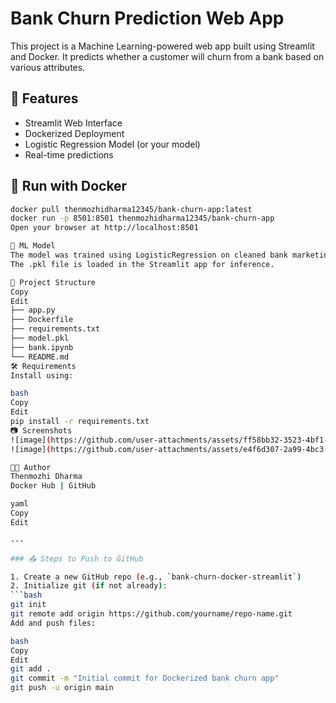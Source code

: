 # Bank Churn Prediction Web App

This project is a Machine Learning-powered web app built using Streamlit and Docker. It predicts whether a customer will churn from a bank based on various attributes.

## 🚀 Features
- Streamlit Web Interface
- Dockerized Deployment
- Logistic Regression Model (or your model)
- Real-time predictions

## 🐳 Run with Docker

```bash
docker pull thenmozhidharma12345/bank-churn-app:latest
docker run -p 8501:8501 thenmozhidharma12345/bank-churn-app
Open your browser at http://localhost:8501

🧠 ML Model
The model was trained using LogisticRegression on cleaned bank marketing data.
The .pkl file is loaded in the Streamlit app for inference.

📁 Project Structure
Copy
Edit
├── app.py
├── Dockerfile
├── requirements.txt
├── model.pkl
├── bank.ipynb
└── README.md
🛠 Requirements
Install using:

bash
Copy
Edit
pip install -r requirements.txt
📷 Screenshots
![image](https://github.com/user-attachments/assets/ff58bb32-3523-4bf1-acef-35d36323ed35)
![image](https://github.com/user-attachments/assets/e4f6d307-2a99-4bc3-9cfa-decee7f699b3)

👩‍💻 Author
Thenmozhi Dharma
Docker Hub | GitHub

yaml
Copy
Edit

---

### 📤 Steps to Push to GitHub

1. Create a new GitHub repo (e.g., `bank-churn-docker-streamlit`)
2. Initialize git (if not already):
```bash
git init
git remote add origin https://github.com/yourname/repo-name.git
Add and push files:

bash
Copy
Edit
git add .
git commit -m "Initial commit for Dockerized bank churn app"
git push -u origin main
